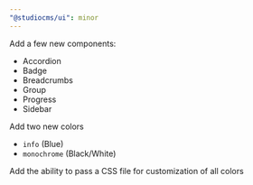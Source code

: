 ```yaml
---
"@studiocms/ui": minor
---
```


Add a few new components:

- Accordion
- Badge
- Breadcrumbs
- Group
- Progress
- Sidebar

Add two new colors

- `info` (Blue)
- `monochrome` (Black/White)

Add the ability to pass a CSS file for customization of all colors
